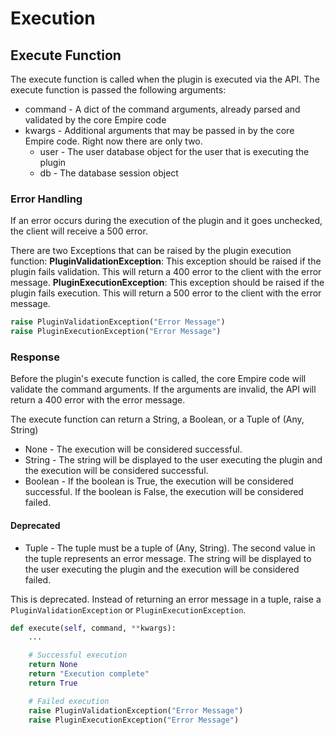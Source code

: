 # Execution

## Execute Function
The execute function is called when the plugin is executed via the API. The execute function is passed the following arguments:

* command - A dict of the command arguments, already parsed and validated by the core Empire code
* kwargs - Additional arguments that may be passed in by the core Empire code. Right now there are only two.
  * user - The user database object for the user that is executing the plugin
  * db - The database session object

### Error Handling

If an error occurs during the execution of the plugin and it goes unchecked,
the client will receive a 500 error.

There are two Exceptions that can be raised by the plugin execution function:
**PluginValidationException**: This exception should be raised if the plugin fails validation. This will return a 400 error to the client with the error message.
**PluginExecutionException**: This exception should be raised if the plugin fails execution. This will return a 500 error to the client with the error message.

```python
raise PluginValidationException("Error Message")
raise PluginExecutionException("Error Message")
```

### Response

Before the plugin's execute function is called, the core Empire code will validate the command arguments. If the arguments are invalid, the API will return a 400 error with the error message.

The execute function can return a String, a Boolean, or a Tuple of (Any, String)

* None - The execution will be considered successful.
* String - The string will be displayed to the user executing the plugin and the execution will be considered successful.
* Boolean - If the boolean is True, the execution will be considered successful. If the boolean is False, the execution will be considered failed.

#### Deprecated

* Tuple - The tuple must be a tuple of (Any, String). The second value in the tuple represents an error message. The string will be displayed to the user executing the plugin and the execution will be considered failed.

This is deprecated.
Instead of returning an error message in a tuple, raise a `PluginValidationException` or `PluginExecutionException`.


```python
def execute(self, command, **kwargs):
    ...

    # Successful execution
    return None
    return "Execution complete"
    return True

    # Failed execution
    raise PluginValidationException("Error Message")
    raise PluginExecutionException("Error Message")
```
